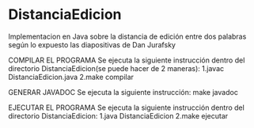 # DistanciaEdicion

Implementacion en Java sobre la distancia de edición entre dos palabras según lo expuesto
las diapositivas de Dan Jurafsky

COMPILAR EL PROGRAMA
Se ejecuta la siguiente instrucción dentro del directorio DistanciaEdicion(se puede hacer de 2 maneras):
1.javac DistanciaEdicion.java
2.make compilar

GENERAR JAVADOC
Se ejecuta la siguiente instrucción:
make javadoc

EJECUTAR EL PROGRAMA
Se ejecuta la siguiente instrucción dentro del directorio DistanciaEdicion:
1.java DistanciaEdicion 
2.make ejecutar

